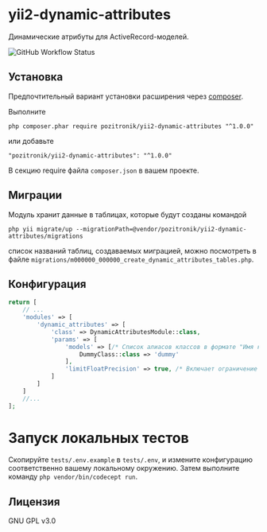 yii2-dynamic-attributes
=================

Динамические атрибуты для ActiveRecord-моделей.

![GitHub Workflow Status](https://img.shields.io/github/workflow/status/pozitronik/yii2-dynamic-attributes/CI%20with%20PostgreSQL)

Установка
---------

Предпочтительный вариант установки расширения через [composer](http://getcomposer.org/download/).

Выполните

```
php composer.phar require pozitronik/yii2-dynamic-attributes "^1.0.0"
```

или добавьте

```
"pozitronik/yii2-dynamic-attributes": "^1.0.0"
```

В секцию require файла `composer.json` в вашем проекте.

Миграции
--------

Модуль хранит данные в таблицах, которые будут созданы командой

`php yii migrate/up --migrationPath=@vendor/pozitronik/yii2-dynamic-attributes/migrations`

список названий таблиц, создаваемых миграцией, можно посмотреть в
файле `migrations/m000000_000000_create_dynamic_attributes_tables.php`.

Конфигурация
------------

```php
return [
	// ...
	'modules' => [
		'dynamic_attributes' => [
			'class' => DynamicAttributesModule::class,
			'params' => [
				'models' => [/* Список алиасов классов в формате "Имя класса" => "алиас класса" */
					DummyClass::class => 'dummy'
				],
				'limitFloatPrecision' => true, /* Включает ограничение размера сохраняемых значений с плавающей точкой до 14 десятичных знаков, см. DynamicAttributesValues::$limitFloatPrecision */
			]
		]
	]
	//...
];
```

# Запуск локальных тестов

Скопируйте `tests/.env.example` в `tests/.env`, и измените конфигурацию соответственно вашему локальному окружению. Затем выполните команду `php vendor/bin/codecept run`.

Лицензия
--------
GNU GPL v3.0